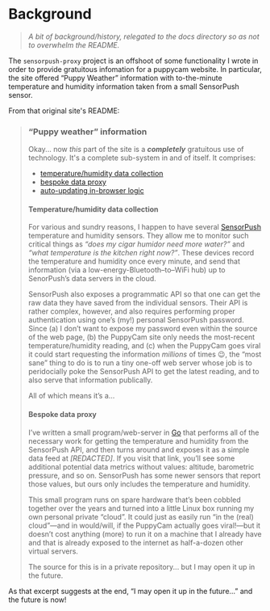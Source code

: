# Background

> _A bit of background/history, relegated to the docs directory so as not to overwhelm the README._

The `sensorpush-proxy` project is an offshoot of some functionality I wrote in order to provide gratuitous infomation for a puppycam website. In particular, the site offered “Puppy Weather” information with to-the-minute temperature and humidity information taken from a small SensorPush sensor.

From that original site's README:

> ### “Puppy weather” information
> 
> Okay... now _this_ part of the site is a _**completely**_ gratuitous use of
> technology. It's a complete sub-system in and of itself. It comprises:
> 
> - [temperature/humidity data collection](#temperature-humidity-data-collection)
> - [bespoke data proxy](#bespoke-data-proxy)
> - [auto-updating in-browser logic](#auto-updating-in-browser-logic)
> 
> #### Temperature/humidity data collection
> 
> For various and sundry reasons, I happen to have several
> [SensorPush](https://www.sensorpush.com/) temperature and humidity sensors. They
> allow me to monitor such critical things as _“does my cigar humidor need more
> water?”_ and _“what temperature is the kitchen right now?”_. These devices
> record the temperature and humidity once every minute, and send that information
> (via a low-energy-Bluetooth–to–WiFi hub) up to SenorPush’s data servers in the
> cloud.
> 
> SensorPush also exposes a programmatic API so that one can get the raw data they
> have saved from the individual sensors. Their API is rather complex, however,
> and also requires performing proper authentication using one’s (my!) personal
> SensorPush password. Since (a) I don’t want to expose my password even within
> the source of the web page, (b) the PuppyCam site only needs the most-recent
> temperature/humidity reading, and (c) when the PuppyCam goes viral it could
> start requesting the information _millions_ of times 😉, the “most sane” thing
> to do is to run a tiny one-off web server whose job is to peridocially poke the
> SensorPush API to get the latest reading, and to also serve that information
> publically.
> 
> All of which means it’s a…
> 
> #### Bespoke data proxy
> 
> I’ve written a small program/web-server in [Go](https://golang.org/) that
> performs all of the necessary work for getting the temperature and humidity from
> the SensorPush API, and then turns around and exposes it as a simple data feed
> at _[REDACTED]_. If you visit that link,
> you’ll see some additional potential data metrics without values: altitude,
> barometric pressure, and so on. SensorPush has some newer sensors that report
> those values, but ours only includes the temperature and humidity.
> 
> This small program runs on spare hardware that’s been cobbled together over
> the years and turned into a little Linux box running my own personal private
> “cloud”. It could just as easily run “in the (real) cloud”—and in
> would/will, if the PuppyCam actually goes viral!—but it doesn’t cost
> anything (more) to run it on a machine that I already have and that is
> already exposed to the internet as half-a-dozen other virtual servers.
> 
> The source for this is in a private repository... but I may open it up in the
> future.

As that excerpt suggests at the end, “I may open it up in the future…” and the future is now!
